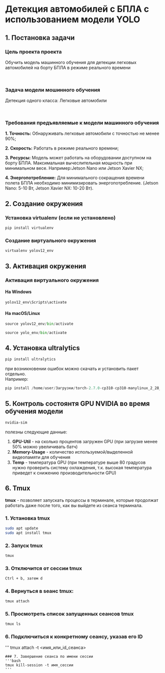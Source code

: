 # Детекция автомобилей с БПЛА с использованием модели YOLO

## 1. Постановка задачи

### Цель проекта проекта

Обучить модель машинного обучения для детекции легковых автомобилей на борту БПЛА в режиме реального времени

<br>

### Задача модели мошинного обучения

Детекция одного класса: Легковые автомобили

<br>

### Требования предъявляемые к модели машинного обучения

**1. Точность:** Обнаруживать легковые автомобили с точностью не менее 90%;

**2. Скорость:** Работать в режиме реального времени;

**3. Ресурсы:** Модель может работать на оборудовании доступном на борту БПЛА. Максимальная вычеслительная мощность при минимальном весе. Например:Jetson Nano или Jetson Xavier NX;

**4. Энергопотребление:** Для минимального сокращения времени полета БПЛА необходимо минимизировать энергопотребление. (Jetson Nano: 5-10 Вт, Jetson Xavier NX: 10-20 Вт).

## 2. Создание окружения

   ### Установка virtualenv (если не установлено)
   ```python
   pip install virtualenv
   ```
   ### Создание виртуального окружения
   ```python
   virtualenv yolov12_env
   ```
## 3. Активация окружения

   ### Активация виртуального окружения
   #### На Windows
   ```python
   yolov12_env\Scripts\activate
   ```

   #### На macOS/Linux
   ```python
   source yolov12_env/bin/activate
   ```
   ```python
   source yolo_env/bin/activate
   ```
## 4. Установка ultralytics
   ```python
   pip install ultralytics
   ```
при возникновении ошибок можно скачать и установить пакет отдельно. \
Например: 
```python
pip install /home/user/Загрузки/torch-2.7.0-cp310-cp310-manylinux_2_28_x86_64.whl
```


## 5. Контроль состоянтя GPU NVIDIA во время обучения модели
```bash
nvidia-sim
```
полезны следующие данные:
1. **GPU-Util** - на сколько процентов загружен GPU (при загрузке менее 50% можно увеличивать батч)
2. **Memory-Usage** - количество используемой/выделенной видеопамяти для обучения
3. **Temp** - температура GPU (при температуре выше 80 градусов нужно проверить систему охлаждения, т.к. высокая температура приведет к снижению производительности GPU)

## 6. Tmux
**tmux** - позволяет запускать процессы в терминале, которые продолжат работать даже после того, как вы выйдете из сеанса терминала.
### 1. Установка tmux
```bash
sudo apt update
sudo apt install tmux
```

### 2. Запуск tmux
```bash
tmux
```

### 3. Отключится от сессии tmux
```bash
Ctrl + b, затем d
```
### 4. Вернуться в seанс tmux:
```bash
tmux attach
```
### 5. Просмотреть список запущенных сеансов tmux
```bash
tmux ls
```
### 6. Подключиться к конкретному сеансу, указав его ID
'''
tmux attach -t <имя_или_id_сеанса>
```
### 7. Завершение сеанса по имени сессии
'''bash
tmux kill-session -t имя_сессии
'''





